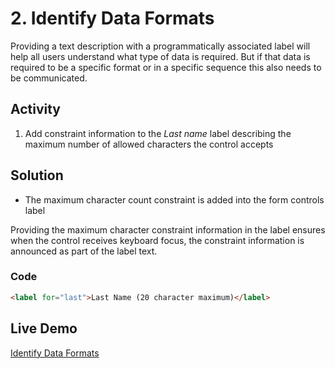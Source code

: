 # 2. Identify Data Formats
Providing a text description with a programmatically associated label will help all users understand what type of data is required. But if that data is required to be a specific format or in a specific sequence this also needs to be communicated.

## Activity
1.	Add constraint information to the _Last name_ label describing the maximum number of allowed characters the control accepts

## Solution
* The maximum character count constraint is added into the form controls label

Providing the maximum character constraint information in the label ensures when the control receives keyboard focus, the constraint information is announced as part of the label text.

### Code
```html
<label for="last">Last Name (20 character maximum)</label>
```

## Live Demo
[Identify Data Formats](https://canaxess.github.io/ACME-fashion-house/3-improve-structure-of-webform/2-identify-data-formats/finish/)
